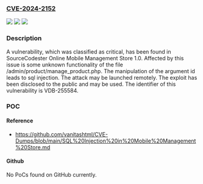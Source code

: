 ### [CVE-2024-2152](https://cve.mitre.org/cgi-bin/cvename.cgi?name=CVE-2024-2152)
![](https://img.shields.io/static/v1?label=Product&message=Online%20Mobile%20Management%20Store&color=blue)
![](https://img.shields.io/static/v1?label=Version&message=%3D%201.0%20&color=brighgreen)
![](https://img.shields.io/static/v1?label=Vulnerability&message=CWE-89%20SQL%20Injection&color=brighgreen)

### Description

A vulnerability, which was classified as critical, has been found in SourceCodester Online Mobile Management Store 1.0. Affected by this issue is some unknown functionality of the file /admin/product/manage_product.php. The manipulation of the argument id leads to sql injection. The attack may be launched remotely. The exploit has been disclosed to the public and may be used. The identifier of this vulnerability is VDB-255584.

### POC

#### Reference
- https://github.com/vanitashtml/CVE-Dumps/blob/main/SQL%20Injection%20in%20Mobile%20Management%20Store.md

#### Github
No PoCs found on GitHub currently.

